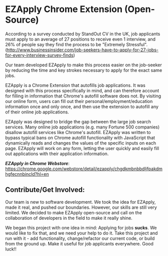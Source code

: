 # EZApply Chrome Extension (Open-Source)
According to a survey conducted by StandOut CV in the UK, job applicants must apply to an average of 27 positions to receive even 1 interview, and 26% of people say they find the process to be "Extremely Stressful". 
(http://www.businessinsider.com/job-seekers-have-to-apply-for-27-jobs-for-every-interview-survey-finds)

Our team developed EZApply to make this process easier on the job-seeker by reducing the time and key strokes necessary to apply for the exact same jobs.

EZApply is a Chrome Extension that autofills job applications. It was designed with this process specifically in mind, and can therefore account for filling in information that Chrome's autofill software does not. By visiting our online form, users can fill out their personal/employment/education information once and only once, and then use the extension to autofill any of their online job applications.

EZApply was designed to bridge the gap between the large job search services. Many online job applications (e.g. many Fortune 500 companies) disallow autofill services like Chrome's autofill. EZApply was written to bypass typical bans on Chrome autofill functionality with JavaScript that dynamically reads and changes the values of the specific inputs on each page. EZApply will work on any form, letting the user quickly and easily fill out applications with their application information. 

***EZApply in Chrome Webstore***: https://chrome.google.com/webstore/detail/ezapply/chgdkmbnbbdljfpakdmhgfecnnbincld?hl=en

## Contribute/Get Involved: 
Our team is new to software development. We took the idea for EZApply, made it real, and pushed our boundaries. However, our skills are still very limited. We decided to make EZApply open-source and call on the collaboration of developers in the field to make it really shine.

We began this project with one idea in mind: Applying for jobs **sucks**. We would like to fix that, and we need your help to do it. Take this project and run with it - add functionality, change/refactor our current code, or build from the ground up. Make it useful for job applicants everywhere. Good luck!!
